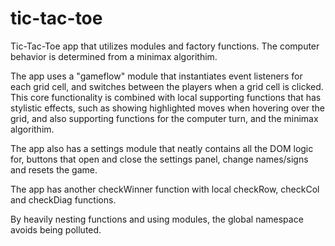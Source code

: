 # tic-tac-toe
Tic-Tac-Toe app that utilizes modules and factory functions. 
The computer behavior is determined from a minimax algorithim.

The app uses a "gameflow" module that instantiates event listeners for each grid cell, and switches between the players when a grid cell is clicked. This core functionality is combined with local supporting functions that has stylistic effects, 
such as showing highlighted moves when hovering over the grid, and also supporting functions for the computer turn, and the minimax algorithim.

The app also has a settings module that neatly contains all the DOM logic for, buttons that open and close the settings panel, change names/signs and resets the game. 

The app has another checkWinner function with local checkRow, checkCol and checkDiag
functions. 

By heavily nesting functions and using modules, the global namespace avoids being polluted.

